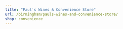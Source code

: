 ```yaml
---
title: "Paul's Wines & Convenience Store"
url: /birmingham/pauls-wines-and-convenience-store/
shop: convenience
---
```

